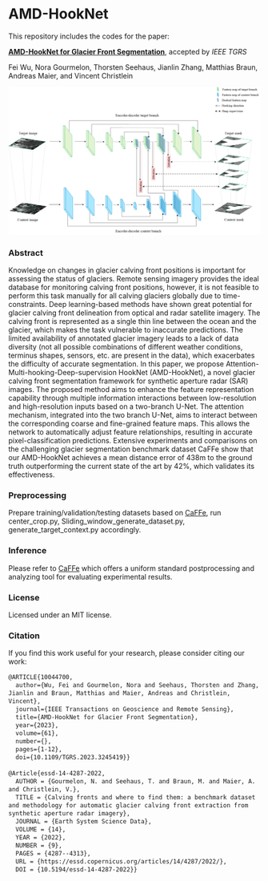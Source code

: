 # AMD-HookNet
This repository includes the codes for the paper:
 
[**AMD-HookNet for Glacier Front Segmentation**](https://ieeexplore.ieee.org/abstract/document/10044700?casa_token=3IBssDCNHvUAAAAA:I09Eu8V-jG-rEXCTf-LQ73Ay3CJcqilJ1na-SKr7FiptD8dGb2R0Inkm9K4UN22ZjucnwvVwiw), accepted by *IEEE TGRS*

Fei Wu, Nora Gourmelon, Thorsten Seehaus, Jianlin Zhang, Matthias Braun, Andreas Maier, and Vincent Christlein

![](fig.png)

### Abstract
Knowledge on changes in glacier calving front positions is important for assessing the status of glaciers. Remote sensing imagery provides the ideal database for monitoring calving front positions, however, it is not feasible to perform this task manually for all calving glaciers globally due to time-constraints. Deep learning-based methods have shown great potential for glacier calving front delineation from optical and radar satellite imagery. The calving front is represented as a single thin line between the ocean and the glacier, which makes the task vulnerable to inaccurate predictions. The limited availability of annotated glacier imagery leads to a lack of data diversity (not all possible combinations of different weather conditions, terminus shapes, sensors, etc. are present in the data), which exacerbates the difficulty of accurate segmentation. In this paper, we propose Attention-Multi-hooking-Deep-supervision HookNet (AMD-HookNet), a novel glacier calving front segmentation framework for synthetic aperture radar (SAR) images. The proposed method aims to enhance the feature representation capability through multiple information interactions between low-resolution and high-resolution inputs based on a two-branch U-Net. The attention mechanism, integrated into the two branch U-Net, aims to interact between the corresponding coarse and fine-grained feature maps. This allows the network to automatically adjust feature relationships, resulting in accurate pixel-classification predictions. Extensive experiments and comparisons on the challenging glacier segmentation benchmark dataset CaFFe show that our AMD-HookNet achieves a mean distance error of 438m to the ground truth outperforming the current state of the art by 42%, which validates its effectiveness.

### Preprocessing
Prepare training/validation/testing datasets based on [CaFFe](https://github.com/Nora-Go/Calving_Fronts_and_Where_to_Find_Them), run center_crop.py, Sliding_window_generate_dataset.py, generate_target_context.py accordingly.

### Inference
Please refer to [CaFFe](https://github.com/Nora-Go/Calving_Fronts_and_Where_to_Find_Them) which offers a uniform standard postprocessing and analyzing tool for evaluating experimental results.
### License
Licensed under an MIT license.

### Citation
If you find this work useful for your research, please consider citing our work:
```
@ARTICLE{10044700,
  author={Wu, Fei and Gourmelon, Nora and Seehaus, Thorsten and Zhang, Jianlin and Braun, Matthias and Maier, Andreas and Christlein, Vincent},
  journal={IEEE Transactions on Geoscience and Remote Sensing}, 
  title={AMD-HookNet for Glacier Front Segmentation}, 
  year={2023},
  volume={61},
  number={},
  pages={1-12},
  doi={10.1109/TGRS.2023.3245419}}

@Article{essd-14-4287-2022,
  AUTHOR = {Gourmelon, N. and Seehaus, T. and Braun, M. and Maier, A. and Christlein, V.},
  TITLE = {Calving fronts and where to find them: a benchmark dataset and methodology for automatic glacier calving front extraction from synthetic aperture radar imagery},
  JOURNAL = {Earth System Science Data},
  VOLUME = {14},
  YEAR = {2022},
  NUMBER = {9},
  PAGES = {4287--4313},
  URL = {https://essd.copernicus.org/articles/14/4287/2022/},
  DOI = {10.5194/essd-14-4287-2022}}
```
